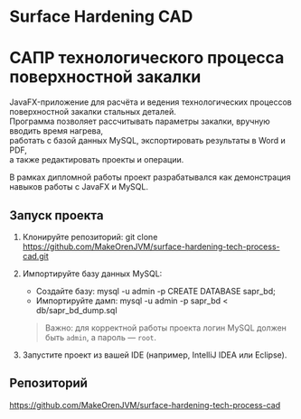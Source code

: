 # Surface Hardening CAD

# САПР технологического процесса поверхностной закалки

JavaFX-приложение для расчёта и ведения технологических процессов поверхностной закалки стальных деталей.  
Программа позволяет рассчитывать параметры закалки, вручную вводить время нагрева,  
работать с базой данных MySQL, экспортировать результаты в Word и PDF,  
а также редактировать проекты и операции.

В рамках дипломной работы проект разрабатывался как демонстрация навыков работы с JavaFX и MySQL.

## Запуск проекта

1. Клонируйте репозиторий:
   git clone https://github.com/MakeOrenJVM/surface-hardening-tech-process-cad.git

2. Импортируйте базу данных MySQL:
    - Создайте базу:
      mysql -u admin -p
      CREATE DATABASE sapr_bd;
    - Импортируйте дамп:
      mysql -u admin -p sapr_bd < db/sapr_bd_dump.sql

   > Важно: для корректной работы проекта логин MySQL должен быть `admin`, а пароль — `root`.

3. Запустите проект из вашей IDE (например, IntelliJ IDEA или Eclipse).

## Репозиторий
https://github.com/MakeOrenJVM/surface-hardening-tech-process-cad



